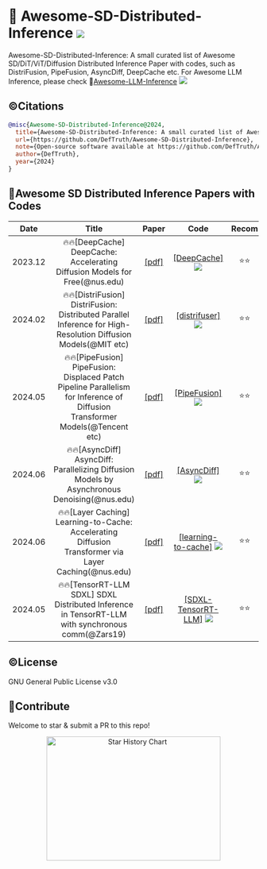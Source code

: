 # 📒 Awesome-SD-Distributed-Inference <img src=https://cdn.rawgit.com/sindresorhus/awesome/d7305f38d29fed78fa85652e3a63e154dd8e8829/media/badge.svg >  

Awesome-SD-Distributed-Inference: A small curated list of Awesome SD/DiT/ViT/Diffusion Distributed Inference Paper with codes, such as DistriFusion, PipeFusion, AsyncDiff, DeepCache etc. For Awesome LLM Inference, please check 📖[Awesome-LLM-Inference](https://github.com/DefTruth/Awesome-LLM-Inference)  ![](https://img.shields.io/github/stars/DefTruth/Awesome-LLM-Inference.svg?style=social)


## ©️Citations 

```BibTeX
@misc{Awesome-SD-Distributed-Inference@2024,
  title={Awesome-SD-Distributed-Inference: A small curated list of Awesome SD/DiT/ViT/Diffusion Distributed Inference Paper with codes},
  url={https://github.com/DefTruth/Awesome-SD-Distributed-Inference},
  note={Open-source software available at https://github.com/DefTruth/Awesome-SD-Distributed-Inference},
  author={DefTruth},
  year={2024}
}
```

## 📙Awesome SD Distributed Inference Papers with Codes   

|Date|Title|Paper|Code|Recom|
|:---:|:---:|:---:|:---:|:---:|   
|2023.12|🔥🔥[DeepCache] DeepCache: Accelerating Diffusion Models for Free(@nus.edu)|[[pdf]](https://arxiv.org/pdf/2312.00858) | [[DeepCache]](https://github.com/horseee/DeepCache) ![](https://img.shields.io/github/stars/horseee/DeepCache.svg?style=social)| ⭐️⭐️ |   
|2024.02|🔥🔥[DistriFusion] DistriFusion: Distributed Parallel Inference for High-Resolution Diffusion Models(@MIT etc)|[[pdf]](https://arxiv.org/abs/2402.19481) | [[distrifuser]](https://github.com/mit-han-lab/distrifuser) ![](https://img.shields.io/github/stars/mit-han-lab/distrifuser.svg?style=social)| ⭐️⭐️ |   
|2024.05|🔥🔥[PipeFusion] PipeFusion: Displaced Patch Pipeline Parallelism for Inference of Diffusion Transformer Models(@Tencent etc)|[[pdf]](https://arxiv.org/pdf/2405.14430) | [[PipeFusion]](https://github.com/PipeFusion/PipeFusion) ![](https://img.shields.io/github/stars/PipeFusion/PipeFusion.svg?style=social)| ⭐️⭐️ | 
|2024.06| 🔥🔥[AsyncDiff] AsyncDiff: Parallelizing Diffusion Models by Asynchronous Denoising(@nus.edu) | [[pdf]](https://arxiv.org/pdf/2406.06911) | [[AsyncDiff]](https://github.com/czg1225/AsyncDiff) ![](https://img.shields.io/github/stars/czg1225/AsyncDiff.svg?style=social)| ⭐️⭐️ |   
|2024.06| 🔥🔥[Layer Caching] Learning-to-Cache: Accelerating Diffusion Transformer via Layer Caching(@nus.edu)  | [[pdf]](https://arxiv.org/pdf/2406.01733) | [[learning-to-cache]](https://github.com/horseee/learning-to-cache/) ![](https://img.shields.io/github/stars/horseee/learning-to-cache.svg?style=social)| ⭐️⭐️ | 
|2024.05 | 🔥🔥[TensorRT-LLM SDXL] SDXL Distributed Inference in TensorRT-LLM with synchronous comm(@Zars19) | [[pdf]](https://arxiv.org/abs/2402.19481) | [[SDXL-TensorRT-LLM]](https://github.com/NVIDIA/TensorRT-LLM/pull/1514) ![](https://img.shields.io/github/stars/NVIDIA/TensorRT-LLM.svg?style=social)| ⭐️⭐️ | 


## ©️License  

GNU General Public License v3.0  

## 🎉Contribute  

Welcome to star & submit a PR to this repo! 

<div align='center'>
<a href="https://star-history.com/#DefTruth/Awesome-SD-Distributed-Inference&Date">
  <picture align='center'>
    <source media="(prefers-color-scheme: dark)" srcset="https://api.star-history.com/svg?repos=DefTruth/Awesome-SD-Distributed-Inference&type=Date&theme=dark" />
    <source media="(prefers-color-scheme: light)" srcset="https://api.star-history.com/svg?repos=DefTruth/Awesome-SD-Distributed-Inference&type=Date" />
    <img width="350" height="250" alt="Star History Chart" src="https://api.star-history.com/svg?repos=DefTruth/Awesome-SD-Distributed-Inference&type=Date" />
  </picture>
</a>
</div>
